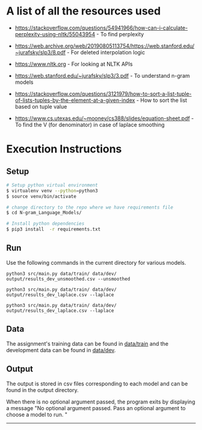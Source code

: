 
#  A list of all the resources used


-   https://stackoverflow.com/questions/54941966/how-can-i-calculate-perplexity-using-nltk/55043954 - To find perplexity

-   https://web.archive.org/web/20190805113754/https://web.stanford.edu/~jurafsky/slp3/8.pdf - For deleted interpolation logic

-   https://www.nltk.org - For looking at NLTK APIs

-   https://web.stanford.edu/~jurafsky/slp3/3.pdf - To understand n-gram models

-   https://stackoverflow.com/questions/3121979/how-to-sort-a-list-tuple-of-lists-tuples-by-the-element-at-a-given-index - How to sort the list based on tuple value

-   https://www.cs.utexas.edu/~mooney/cs388/slides/equation-sheet.pdf - To find the V (for denominator) in case of laplace smoothing


#  Execution Instructions

## Setup

```sh
# Setup python virtual environment
$ virtualenv venv --python=python3
$ source venv/bin/activate

# change directory to the repo where we have requirements file
$ cd N-gram_Language_Models/

# Install python dependencies
$ pip3 install  -r requirements.txt 
```

## Run

Use the following commands in the current directory for various models.

`python3 src/main.py data/train/ data/dev/ output/results_dev_unsmoothed.csv --unsmoothed`

`python3 src/main.py data/train/ data/dev/ output/results_dev_laplace.csv --laplace`

`python3 src/main.py data/train/ data/dev/ output/results_dev_laplace.csv --laplace`


## Data

The assignment's training data can be found in [data/train](data/train) and the development data can be found in [data/dev](data/dev).

## Output

The output is stored in csv files corresponding to each model and can be found in the output directory.

When there is no optional argument passed, the program exits by displaying a message "No optional argument passed. Pass an optional argument to choose a model to run. "

---
